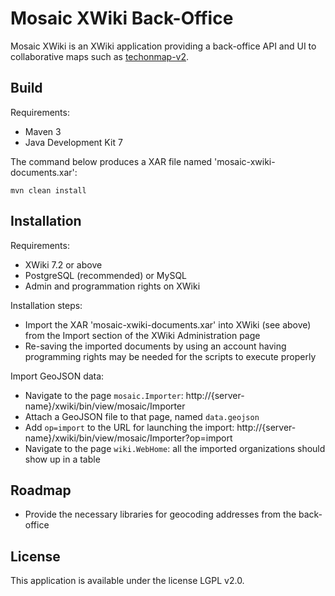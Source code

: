 # Mosaic XWiki Back-Office

Mosaic XWiki is an XWiki application providing a back-office API and UI to collaborative maps such as [techonmap-v2](https://github.com/ubimix/techonmap-ui).

## Build

Requirements:
- Maven 3
- Java Development Kit 7

The command below produces a XAR file named 'mosaic-xwiki-documents.xar':

```mvn clean install```

## Installation

Requirements:
- XWiki 7.2 or above
- PostgreSQL (recommended) or MySQL
- Admin and programmation rights on XWiki

Installation steps:
- Import the XAR 'mosaic-xwiki-documents.xar' into XWiki (see above) from the Import section of the XWiki Administration page
- Re-saving the imported documents by using an account having programming rights may be needed for the scripts to execute properly

Import GeoJSON data:
- Navigate to the page ```mosaic.Importer```: http://{server-name}/xwiki/bin/view/mosaic/Importer
- Attach a GeoJSON file to that page, named ```data.geojson```
- Add ```op=import``` to the URL for launching the import: http://{server-name}/xwiki/bin/view/mosaic/Importer?op=import
- Navigate to the page ```wiki.WebHome```: all the imported organizations should show up in a table

## Roadmap

- Provide the necessary libraries for geocoding addresses from the back-office

## License

This application is available under the license LGPL v2.0.
